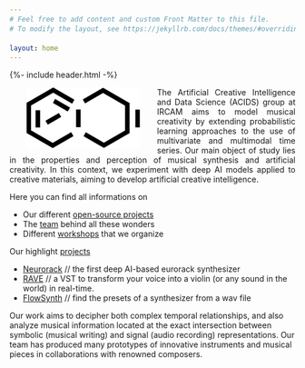 ```yaml
---
# Feel free to add content and custom Front Matter to this file.
# To modify the layout, see https://jekyllrb.com/docs/themes/#overriding-theme-defaults

layout: home
---
```


{%- include header.html -%}


<img src="images/acids_white_bg.png" alt="ACIDS" width="200" style="float:left;margin:0px 30px">

<p align="justify">
The Artificial Creative Intelligence and Data Science (ACIDS) group at IRCAM aims to model musical creativity by extending probabilistic learning approaches to the use of multivariate and multimodal time series. Our main object of study lies in the properties and perception of musical synthesis and artificial creativity. In this context, we experiment with deep AI models applied to creative materials, aiming to develop artificial creative intelligence.
</p>


Here you can find all informations on 
- Our different [open-source projects](projects)
- The [team](team) behind all these wonders
- Different [workshops](workshops) that we organize

Our highlight [projects](projects)

- [Neurorack](http://www.gitub.com/acids-ircam/neurorack) // the first deep AI-based eurorack synthesizer
- [RAVE](http://www.gitub.com/acids-ircam/rave) // a VST to transform your voice into a violin (or any sound in the world) in real-time.
- [FlowSynth](http://www.gitub.com/acids-ircam/flow_synthesizer) // find the presets of a synthesizer from a wav file

Our work aims to decipher both complex temporal relationships, and also analyze musical information located at the exact intersection between symbolic (musical writing) and signal (audio recording) representations. Our team has produced many prototypes of innovative instruments and musical pieces in collaborations with renowned composers. 
